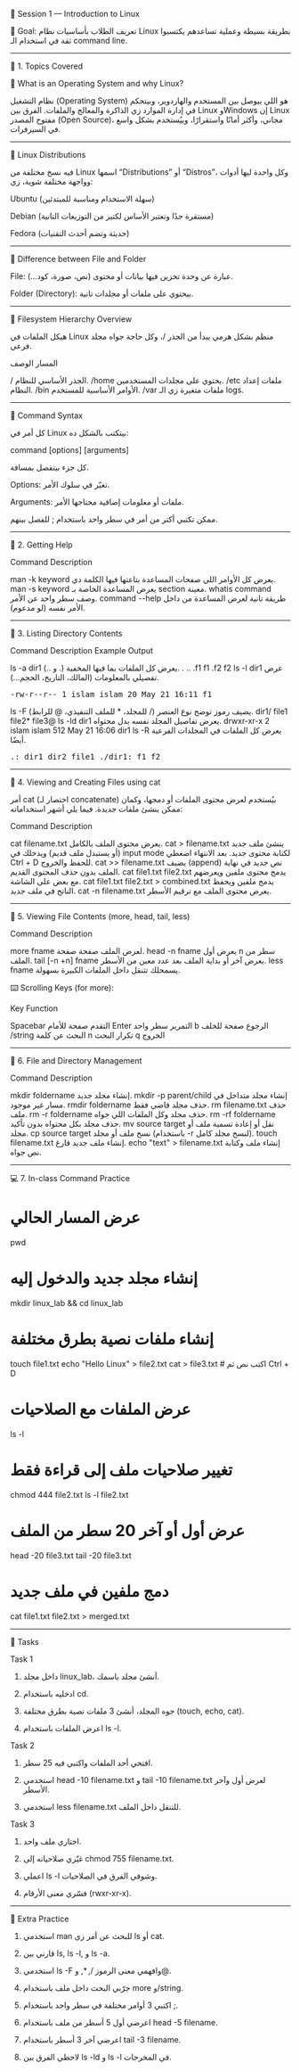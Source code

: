 
🧩 Session 1 — Introduction to Linux

🎯 Goal:
تعريف الطلاب بأساسيات نظام Linux بطريقة بسيطة وعملية تساعدهم يكتسبوا ثقة في استخدام الـ command line.


---

🧠 1. Topics Covered

🔹 What is an Operating System and why Linux?

نظام التشغيل (Operating System) هو اللي بيوصل بين المستخدم والهاردوير، وبيتحكم في إدارة الموارد زي الذاكرة والمعالج والملفات.
الفرق بين Linux وWindows إن Linux مفتوح المصدر (Open Source)، مجاني، وأكثر أمانًا واستقرارًا، وبيُستخدم بشكل واسع في السيرفرات.


---

🔹 Linux Distributions

فيه نسخ مختلفة من Linux اسمها “Distributions” أو “Distros”، وكل واحدة ليها أدوات وواجهة مختلفة شوية، زي:

Ubuntu (سهلة الاستخدام ومناسبة للمبتدئين)

Debian (مستقرة جدًا وتعتبر الأساس لكتير من التوزيعات التانية)

Fedora (حديثة وتضم أحدث التقنيات)



---

🔹 Difference between File and Folder

File: عبارة عن وحدة تخزين فيها بيانات أو محتوى (نص، صورة، كود...).

Folder (Directory): بيحتوي على ملفات أو مجلدات تانية.



---

🔹 Filesystem Hierarchy Overview

هيكل الملفات في Linux منظم بشكل هرمي يبدأ من الجذر /، وكل حاجة جواه مجلد فرعي.

المسار	الوصف

/	الجذر الأساسي للنظام.
/home	يحتوي على مجلدات المستخدمين.
/etc	ملفات إعداد النظام.
/bin	الأوامر الأساسية للمستخدم.
/var	ملفات متغيرة زي الـ logs.



---

🔹 Command Syntax

كل أمر في Linux بيتكتب بالشكل ده:

command [options] [arguments]

كل جزء بيتفصل بمسافة.

Options: تغيّر في سلوك الأمر.

Arguments: ملفات أو معلومات إضافية محتاجها الأمر.

ممكن تكتبي أكتر من أمر في سطر واحد باستخدام ; للفصل بينهم.



---

📘 2. Getting Help

Command	Description

man -k keyword	يعرض كل الأوامر اللي صفحات المساعدة بتاعتها فيها الكلمة دي.
man -s keyword	يعرض المساعدة الخاصة بـ section معينة.
whatis command	وصف سطر واحد عن الأمر.
command --help	طريقة تانية لعرض المساعدة من داخل الأمر نفسه (لو مدعوم).



---

📂 3. Listing Directory Contents

Command	Description	Example Output

ls -a dir1	يعرض كل الملفات بما فيها المخفية (. و ..).	. .. .f1 f1 .f2 f2
ls -l dir1	عرض تفصيلي بالمعلومات (المالك، التاريخ، الحجم...).	<pre>-rw-r--r-- 1 islam islam 20 May 21 16:11 f1</pre>
ls -F	يضيف رموز توضح نوع العنصر (/ للمجلد، * للملف التنفيذي، @ للرابط).	dir1/ file1 file2* file3@
ls -ld dir1	يعرض تفاصيل المجلد نفسه بدل محتواه.	drwxr-xr-x 2 islam islam 512 May 21 16:06 dir1
ls -R	يعرض كل الملفات في المجلدات الفرعية أيضًا.	<pre>.: dir1 dir2 file1 ./dir1: f1 f2</pre>



---

📖 4. Viewing and Creating Files using cat

أمر cat (اختصار لـ concatenate) بيُستخدم لعرض محتوى الملفات أو دمجها، وكمان ممكن ينشئ ملفات جديدة.
فيما يلي أشهر استخداماته:

Command	Description

cat filename.txt	يعرض محتوى الملف بالكامل.
cat > filename.txt	ينشئ ملف جديد (أو يستبدل ملف قديم) ويدخلك في input mode لكتابة محتوى جديد. بعد الانتهاء اضغطي Ctrl + D للحفظ والخروج.
cat >> filename.txt	يضيف (append) نص جديد في نهاية الملف بدون حذف المحتوى القديم.
cat file1.txt file2.txt	يدمج محتوى ملفين ويعرضهم مع بعض على الشاشة.
cat file1.txt file2.txt > combined.txt	يدمج ملفين ويحفظ الناتج في ملف جديد.
cat -n filename.txt	يعرض محتوى الملف مع ترقيم الأسطر.



---

📖 5. Viewing File Contents (more, head, tail, less)

Command	Description

more fname	لعرض الملف صفحة صفحة.
head -n fname	يعرض أول n سطر من الملف.
tail [-n +n] fname	يعرض آخر أو بداية الملف بعد عدد معين من الأسطر.
less fname	يسمحلك تتنقل داخل الملفات الكبيرة بسهولة.


⌨️ Scrolling Keys (for more):

Key	Function

Spacebar	التقدم صفحة للأمام
Enter	التمرير سطر واحد
b	الرجوع صفحة للخلف
/string	البحث عن كلمة
n	تكرار البحث
q	الخروج



---

🧱 6. File and Directory Management

Command	Description

mkdir foldername	إنشاء مجلد جديد.
mkdir -p parent/child	إنشاء مجلد متداخل في مسار غير موجود.
rmdir foldername	حذف مجلد فاضي فقط.
rm filename.txt	حذف ملف.
rm -r foldername	حذف مجلد وكل الملفات اللي جواه.
rm -rf foldername	حذف مجلد بكل محتواه بدون تأكيد.
mv source target	نقل أو إعادة تسمية ملف أو مجلد.
cp source target	نسخ ملف أو مجلد (باستخدام -r لنسخ مجلد كامل).
touch filename.txt	إنشاء ملف جديد فارغ.
echo "text" > filename.txt	إنشاء ملف وكتابة نص جواه.



---

💻 7. In-class Command Practice

# عرض المسار الحالي
pwd

# إنشاء مجلد جديد والدخول إليه
mkdir linux_lab && cd linux_lab

# إنشاء ملفات نصية بطرق مختلفة
touch file1.txt
echo "Hello Linux" > file2.txt
cat > file3.txt    # اكتب نص ثم Ctrl + D

# عرض الملفات مع الصلاحيات
ls -l

# تغيير صلاحيات ملف إلى قراءة فقط
chmod 444 file2.txt
ls -l file2.txt

# عرض أول أو آخر 20 سطر من الملف
head -20 file3.txt
tail -20 file3.txt

# دمج ملفين في ملف جديد
cat file1.txt file2.txt > merged.txt


---

📝 Tasks

Task 1

1. داخل مجلد linux_lab، أنشئ مجلد باسمك.


2. ادخليه باستخدام cd.


3. جوه المجلد، أنشئ 3 ملفات نصية بطرق مختلفة (touch, echo, cat).


4. اعرض الملفات باستخدام ls -l.



Task 2

1. افتحي أحد الملفات واكتبي فيه 25 سطر.


2. استخدمي head -10 filename.txt و tail -10 filename.txt لعرض أول وآخر الأسطر.


3. استخدمي less filename.txt للتنقل داخل الملف.



Task 3

1. اختاري ملف واحد.


2. غيّري صلاحياته إلى chmod 755 filename.txt.


3. اعملي ls -l وشوفي الفرق في الصلاحيات.


4. فسّري معنى الأرقام (rwxr-xr-x).




---

🧠 Extra Practice

1. استخدمي man للبحث عن أمر زي ls أو cat.


2. قارني بين ls, ls -l, و ls -a.


3. استخدمي ls -F وافهمي معنى الرموز /, *, و@.


4. جرّبي البحث داخل ملف باستخدام more و/string.


5. اكتبي 3 أوامر مختلفة في سطر واحد باستخدام ;.


6. اعرضي أول 5 أسطر من ملف باستخدام head -5 filename.


7. اعرضي آخر 3 أسطر باستخدام tail -3 filename.


8. لاحظي الفرق بين ls -ld و ls -l في المخرجات.


